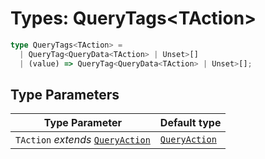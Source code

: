 # Types: QueryTags\<TAction\>

```ts
type QueryTags<TAction> = 
  | QueryTag<QueryData<TAction> | Unset>[]
  | (value) => QueryTag<QueryData<TAction> | Unset>[];
```

## Type Parameters

| Type Parameter | Default type |
| ------ | ------ |
| `TAction` *extends* [`QueryAction`](QueryAction.md) | [`QueryAction`](QueryAction.md) |
